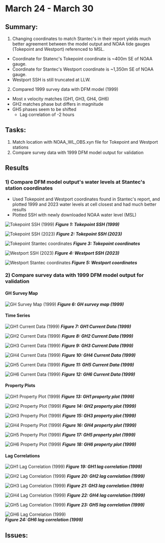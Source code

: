 # March 24 - March 30
## Summary:
1) Changing coordinates to match Stantec's in their report yields much better agreement between the model output and NOAA tide gauges (Tokepoint and Westport) referenced to MSL.
  - Coordinate for Statenc's Tokepoint coordinate is ~400m SE of NOAA gauge.
  - Coordinate for Stantec's Westport coordinate is ~1,350m SE of NOAA gauge.
  - Westport SSH is still truncated at LLW.
2) Compared 1999 survey data with DFM model (1999)
  - Most x velocity matches (GH1, GH3, GH4, GH6)
  - GH2 matches phase but differs in magnitude
  - GH5 phases seem to be shifted
    - Lag correlation of -2 hours

## Tasks:
1) Match location with NOAA_WL_OBS.xyn file for Tokepoint and Westport stations
2) Compare survey data with 1999 DFM model output for validation

## Results
### 1) Compare DFM model output's water levels at Stantec's station coordinates
  - Used Tokepoint and Westport coordinates found in Stantec's report, and plotted 1999 and 2023 water levels at cell closest and had much better results
  - Plotted SSH with newly downloaded NOAA water level (MSL)

![Tokepoint SSH (1999)](../Figures/040924meeting/Tokepoint_wl_ssh_MSL_1999.png)
<strong><em>Figure 1: Tokepoint SSH (1999)</strong></em>

![Tokepoint SSH (2023)](../Figures/040924meeting/Tokepoint_wl_ssh_MSL.png)
<strong><em>Figure 2: Tokepoint SSH (2023)</strong></em>

![Tokepoint Stantec coordinates](../Figures/040924meeting/Tokepoint_coordinates_Stantec.png)
<strong><em>Figure 3: Tokepoint coordinates</strong></em>

![Westport SSH (2023)](../Figures/040924meeting/Westport_wl_ssh_MSL.png)
<strong><em>Figure 4: Westport SSH (2023)</strong></em>

![Westport Stantec coordinates](../Figures/040924meeting/Westport_coordinates_Stantec.png)
<strong><em>Figure 5: Westport coordinates</strong></em>

### 2) Compare survey data with 1999 DFM model output for validation
#### GH Survey Map
![GH Survey Map (1999)](../Figures/040924meeting/GH_surveymap.png)
<strong><em>Figure 6: GH survey map (1999)</strong></em>

#### Time Series
![GH1 Current Data (1999)](../Figures/040924meeting/GH1_currentdata.png)
<strong><em>Figure 7: GH1 Current Data (1999)</strong></em>

![GH2 Current Data (1999)](../Figures/040924meeting/GH2_currentdata.png)
<strong><em>Figure 8: GH2 Current Data (1999)</strong></em>

![GH3 Current Data (1999)](../Figures/040924meeting/GH3_currentdata.png)
<strong><em>Figure 9: GH3 Current Data (1999)</strong></em>

![GH4 Current Data (1999)](../Figures/040924meeting/GH4_currentdata.png)
<strong><em>Figure 10: GH4 Current Data (1999)</strong></em>

![GH5 Current Data (1999)](../Figures/040924meeting/GH5_currentdata.png)
<strong><em>Figure 11: GH5 Current Data (1999)</strong></em>

![GH6 Current Data (1999)](../Figures/040924meeting/GH6_currentdata.png)
<strong><em>Figure 12: GH6 Current Data (1999)</strong></em>

#### Property Plots
![GH1 Property Plot (1999)](../Figures/040924meeting/GH1_propertyplot.png)
<strong><em>Figure 13: GH1 property plot (1999)</strong></em>

![GH2 Property Plot (1999)](../Figures/040924meeting/GH2_propertyplot.png)
<strong><em>Figure 14: GH2 property plot (1999)</strong></em>

![GH3 Property Plot (1999)](../Figures/040924meeting/GH3_propertyplot.png)
<strong><em>Figure 15: GH3 property plot (1999)</strong></em>

![GH4 Property Plot (1999)](../Figures/040924meeting/GH4_propertyplot.png)
<strong><em>Figure 16: GH4 property plot (1999)</strong></em>

![GH5 Property Plot (1999)](../Figures/040924meeting/GH5_propertyplot.png)
<strong><em>Figure 17: GH5 property plot (1999)</strong></em>

![GH6 Property Plot (1999)](../Figures/040924meeting/GH6_propertyplot.png)
<strong><em>Figure 18: GH6 property plot (1999)</strong></em>

#### Lag Correlations
![GH1 Lag Correlation (1999)](../Figures/040924meeting/GH1_lagcorr.png)
<strong><em>Figure 19: GH1 lag correlation (1999)</strong></em>

![GH2 Lag Correlation (1999)](../Figures/040924meeting/GH2_lagcorr.png)
<strong><em>Figure 20: GH2 lag correlation (1999)</strong></em>

![GH3 Lag Correlation (1999)](../Figures/040924meeting/GH3_lagcorr.png)
<strong><em>Figure 21: GH3 lag correlation (1999)</strong></em>

![GH4 Lag Correlation (1999)](../Figures/040924meeting/GH4_lagcorr.png)
<strong><em>Figure 22: GH4 lag correlation (1999)</strong></em>

![GH5 Lag Correlation (1999)](../Figures/040924meeting/GH5_lagcorr.png)
<strong><em>Figure 23: GH5 lag correlation (1999)</strong></em>

![GH6 Lag Correlation (1999)](../Figures/040924meeting/GH6_lagcorr.png)\
<strong><em>Figure 24: GH6 lag correlation (1999)</strong></em>

## Issues:

